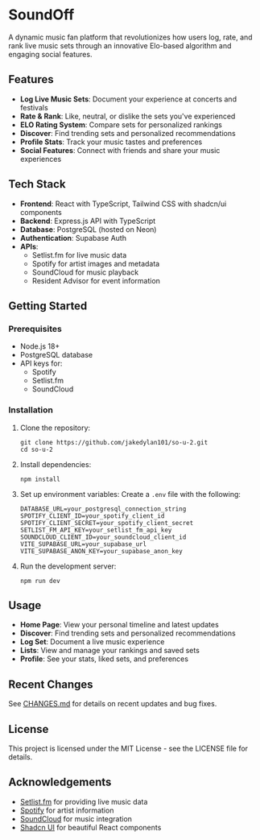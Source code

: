 # SoundOff

A dynamic music fan platform that revolutionizes how users log, rate, and rank live music sets through an innovative Elo-based algorithm and engaging social features.

## Features

- **Log Live Music Sets**: Document your experience at concerts and festivals
- **Rate & Rank**: Like, neutral, or dislike the sets you've experienced
- **ELO Rating System**: Compare sets for personalized rankings
- **Discover**: Find trending sets and personalized recommendations
- **Profile Stats**: Track your music tastes and preferences
- **Social Features**: Connect with friends and share your music experiences

## Tech Stack

- **Frontend**: React with TypeScript, Tailwind CSS with shadcn/ui components
- **Backend**: Express.js API with TypeScript
- **Database**: PostgreSQL (hosted on Neon)
- **Authentication**: Supabase Auth
- **APIs**:
  - Setlist.fm for live music data
  - Spotify for artist images and metadata
  - SoundCloud for music playback
  - Resident Advisor for event information

## Getting Started

### Prerequisites

- Node.js 18+
- PostgreSQL database
- API keys for:
  - Spotify
  - Setlist.fm
  - SoundCloud

### Installation

1. Clone the repository:
   ```
   git clone https://github.com/jakedylan101/so-u-2.git
   cd so-u-2
   ```

2. Install dependencies:
   ```
   npm install
   ```

3. Set up environment variables:
   Create a `.env` file with the following:
   ```
   DATABASE_URL=your_postgresql_connection_string
   SPOTIFY_CLIENT_ID=your_spotify_client_id
   SPOTIFY_CLIENT_SECRET=your_spotify_client_secret
   SETLIST_FM_API_KEY=your_setlist_fm_api_key
   SOUNDCLOUD_CLIENT_ID=your_soundcloud_client_id
   VITE_SUPABASE_URL=your_supabase_url
   VITE_SUPABASE_ANON_KEY=your_supabase_anon_key
   ```

4. Run the development server:
   ```
   npm run dev
   ```

## Usage

- **Home Page**: View your personal timeline and latest updates
- **Discover**: Find trending sets and personalized recommendations
- **Log Set**: Document a live music experience
- **Lists**: View and manage your rankings and saved sets
- **Profile**: See your stats, liked sets, and preferences

## Recent Changes

See [CHANGES.md](CHANGES.md) for details on recent updates and bug fixes.

## License

This project is licensed under the MIT License - see the LICENSE file for details.

## Acknowledgements

- [Setlist.fm](https://www.setlist.fm/) for providing live music data
- [Spotify](https://developer.spotify.com/) for artist information
- [SoundCloud](https://developers.soundcloud.com/) for music integration
- [Shadcn UI](https://ui.shadcn.com/) for beautiful React components